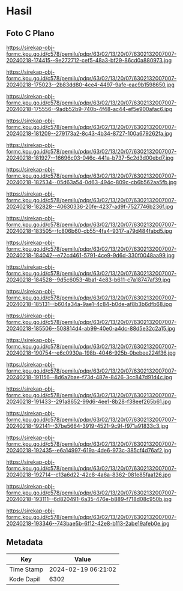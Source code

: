 # Hasil

## Foto C Plano

https://sirekap-obj-formc.kpu.go.id/c578/pemilu/pdpr/63/02/13/20/07/6302132007007-20240218-174415--9e272712-cef5-48a3-bf29-86cd0a880973.jpg

https://sirekap-obj-formc.kpu.go.id/c578/pemilu/pdpr/63/02/13/20/07/6302132007007-20240218-175023--2b83dd80-4ce4-4497-9afe-eac9b1598650.jpg

https://sirekap-obj-formc.kpu.go.id/c578/pemilu/pdpr/63/02/13/20/07/6302132007007-20240218-175556--9adb52b9-740b-4f48-ac44-ef5e900afac6.jpg

https://sirekap-obj-formc.kpu.go.id/c578/pemilu/pdpr/63/02/13/20/07/6302132007007-20240218-181209--279173a2-8c43-4b34-8727-100a679262fa.jpg

https://sirekap-obj-formc.kpu.go.id/c578/pemilu/pdpr/63/02/13/20/07/6302132007007-20240218-181927--16696c03-046c-441a-b737-5c2d3d00ebd7.jpg

https://sirekap-obj-formc.kpu.go.id/c578/pemilu/pdpr/63/02/13/20/07/6302132007007-20240218-182534--05d63a54-0d63-494c-809c-cb6b562aa5fb.jpg

https://sirekap-obj-formc.kpu.go.id/c578/pemilu/pdpr/63/02/13/20/07/6302132007007-20240218-182828--40630336-20fe-4237-ad9f-7527746b236f.jpg

https://sirekap-obj-formc.kpu.go.id/c578/pemilu/pdpr/63/02/13/20/07/6302132007007-20240218-183505--fc806b60-cb55-4fa4-9317-a79d484fabd5.jpg

https://sirekap-obj-formc.kpu.go.id/c578/pemilu/pdpr/63/02/13/20/07/6302132007007-20240218-184042--e72cd461-5791-4ce9-9d6d-330f0048aa99.jpg

https://sirekap-obj-formc.kpu.go.id/c578/pemilu/pdpr/63/02/13/20/07/6302132007007-20240218-184528--9d5c6053-4ba1-4e83-b611-c7a18747af39.jpg

https://sirekap-obj-formc.kpu.go.id/c578/pemilu/pdpr/63/02/13/20/07/6302132007007-20240218-185131--b604a34a-9ae1-4c84-b0de-af8b3b6dfb68.jpg

https://sirekap-obj-formc.kpu.go.id/c578/pemilu/pdpr/63/02/13/20/07/6302132007007-20240218-185506--508814d4-ab99-40e0-a4dc-88d5e32c2a15.jpg

https://sirekap-obj-formc.kpu.go.id/c578/pemilu/pdpr/63/02/13/20/07/6302132007007-20240218-190754--e6c0930a-198b-4046-925b-0bebee224f36.jpg

https://sirekap-obj-formc.kpu.go.id/c578/pemilu/pdpr/63/02/13/20/07/6302132007007-20240218-191156--8d6a2bae-f73d-487e-8426-3cc847d91d4c.jpg

https://sirekap-obj-formc.kpu.go.id/c578/pemilu/pdpr/63/02/13/20/07/6302132007007-20240218-191433--291a8652-99d6-4ee1-8b28-f38eef265b61.jpg

https://sirekap-obj-formc.kpu.go.id/c578/pemilu/pdpr/63/02/13/20/07/6302132007007-20240218-192141--37be5664-3919-4521-9c9f-f971a91833c3.jpg

https://sirekap-obj-formc.kpu.go.id/c578/pemilu/pdpr/63/02/13/20/07/6302132007007-20240218-192435--e6a14997-619a-4de6-973c-385cf4d76af2.jpg

https://sirekap-obj-formc.kpu.go.id/c578/pemilu/pdpr/63/02/13/20/07/6302132007007-20240218-192714--c13a6d22-42c8-4a6a-8362-081e85faa126.jpg

https://sirekap-obj-formc.kpu.go.id/c578/pemilu/pdpr/63/02/13/20/07/6302132007007-20240218-193111--6d820491-6a35-476e-b889-f718d08c950b.jpg

https://sirekap-obj-formc.kpu.go.id/c578/pemilu/pdpr/63/02/13/20/07/6302132007007-20240218-193346--743bae5b-6f12-42e8-b113-2abe19afeb0e.jpg


## Metadata

| Key        | Value               |
| ---------- | ------------------- |
| Time Stamp | 2024-02-19 06:21:02 |
| Kode Dapil | 6302                |



